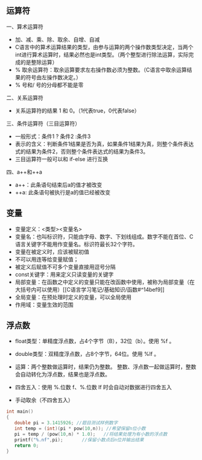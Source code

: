 ## 运算符
一、算术运算符
+ 加、减、乘、除、取余、自增、自减
+ C语言中的算术运算结果的类型，由参与运算的两个操作数类型决定，当两个int进行算术运算时，结果必然也是int类型。（两个整型进行除法运算，实际完成的是整除运算）
+ % 取余运算符：取余运算要求左右操作数必须为整数。（C语言中取余运算结果的符号由左操作数决定。）
+ % 号和/ 号的分母都不能是零


二、关系运算符
+ 关系运算符的结果 1 和 0。（1代表true，0代表false）


三、条件运算符（三目运算符）
+ 一般形式：条件1 ? 条件2 :条件3 
+ 表示的含义：判断条件1结果是否为真，如果条件1结果为真，则整个条件表达式的结果为条件2，否则整个条件表达式的结果为条件3。
+ 三目运算符一般可以和 if-else 进行互换


四、a++和++a
+ a++：此条语句结束后a的值才被改变
+ ++a: 此条语句被执行是a的值已经被改变

## 变量
+ 变量定义：<类型><变量名>
+ 变量名：也叫标识符，只能由字母、数字、下划线组成。数字不能在首位、C语言关键字不能用作变量名。标识符最长32个字符。
+ 变量在被定义时，应该被赋初值
+ 不可以用连等给变量赋值；
+ 被定义后赋值不可多个变量直接用逗号分隔
+ const关键字：用来定义只读变量的关键字
+ 局部变量：在函数之中定义的变量只能在改函数中使用，被称为局部变量（在大括号内可以使用）[[C语言学习笔记/基础知识/函数#^14bef9]]
+ 全局变量：在预处理时定义的变量，可以全局使用
+ 作用域：变量生效的范围


## 浮点数 
+ float类型：单精度浮点数，占4个字节（B），32位（b）。使用 %f 。

+ double类型：双精度浮点数，占8个字节，64位。使用 %lf 。

+ 运算：两个整数做运算时，结果仍为整数。
		整数、浮点数一起做运算时，整数会自动转化为浮点数，结果也是浮点数。

+ 四舍五入：使用 %.位数 f、%.位数 lf 时会自动对数据进行四舍五入

+ 手动取余（不四舍五入）
```C
int main()
{
   double pi = 3.1415926; //题目测试样例数字
   int temp = (int)(pi * pow(10,n)); //希望保留n位小数
   pi = temp / (pow(10,n) * 1.0);	//将结果处理为有小数的浮点数
   printf("%.nf",pi);		//保留小数点后n位并输出结果
   return 0;
} 
```





